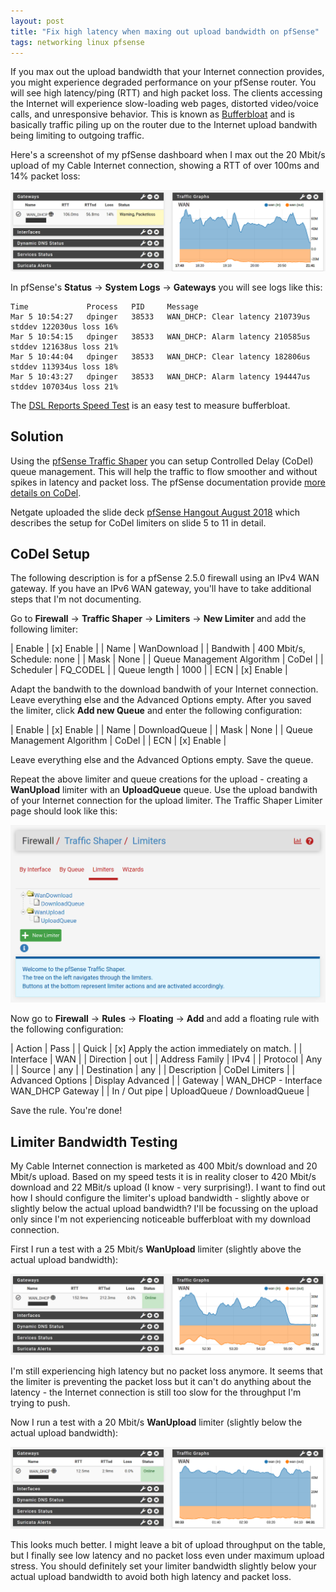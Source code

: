 ```yaml
---
layout: post
title: "Fix high latency when maxing out upload bandwidth on pfSense"
tags: networking linux pfsense
---
```


If you max out the upload bandwidth that your Internet connection provides, you might experience degraded performance on
your pfSense router. You will see high latency/ping (RTT) and high packet loss. The clients accessing the Internet will
experience slow-loading web pages, distorted video/voice calls, and unresponsive behavior. This is known as
[Bufferbloat](https://www.bufferbloat.net/projects/bloat/wiki/Introduction/) and is basically traffic piling up on the
router due to the Internet upload bandwith being limiting to outgoing traffic.

Here's a screenshot of my pfSense dashboard when I max out the 20 Mbit/s upload of my Cable Internet connection, showing
a RTT of over 100ms and 14% packet loss:

![pfSense WAN gateway with high latency and packetloss](/assets/images/pfsense-wan-gateway-packetloss.png)

In pfSense's **Status** → **System Logs** → **Gateways** you will see logs like this:

```text
Time             Process   PID     Message
Mar 5 10:54:27   dpinger   38533   WAN_DHCP: Clear latency 210739us stddev 122030us loss 16%
Mar 5 10:54:15   dpinger   38533   WAN_DHCP: Alarm latency 210585us stddev 121638us loss 21%
Mar 5 10:44:04   dpinger   38533   WAN_DHCP: Clear latency 182806us stddev 113934us loss 18%
Mar 5 10:43:27   dpinger   38533   WAN_DHCP: Alarm latency 194447us stddev 107034us loss 21%
```

The [DSL Reports Speed Test](http://dslreports.com/speedtest) is an easy test to measure bufferbloat.

## Solution

Using the [pfSense Traffic Shaper](https://docs.netgate.com/pfsense/en/latest/trafficshaper/index.html) you can setup
Controlled Delay (CoDel) queue management. This will help the traffic to flow smoother and without spikes in latency
and packet loss. The pfSense documentation provide
[more details on CoDel](https://docs.netgate.com/pfsense/en/latest/trafficshaper/altq-scheduler-types.html#codel-active-queue-management).

Netgate uploaded the slide deck [pfSense Hangout August 2018](https://www.slideshare.net/NetgateUSA/pfsense-244-short-topic-miscellany-pfsense-hangout-august-2018)
which describes the setup for CoDel limiters on slide 5
to 11 in detail.

## CoDel Setup

The following description is for a pfSense 2.5.0 firewall using an IPv4 WAN gateway. If you have an IPv6 WAN gateway,
you'll have to take additional steps that I'm not documenting.

Go to **Firewall** → **Traffic Shaper** → **Limiters** → **New Limiter** and add the following limiter:

| Enable | [x] Enable |
| Name | WanDownload |
| Bandwith | 400 Mbit/s, Schedule: none |
| Mask | None |
| Queue Management Algorithm | CoDel |
| Scheduler | FQ_CODEL |
| Queue length | 1000 |
| ECN | [x] Enable |

Adapt the bandwith to the download bandwith of your Internet connection. Leave everything else and the Advanced Options
empty. After you saved the limiter, click **Add new Queue** and enter the following configuration:

| Enable | [x] Enable |
| Name | DownloadQueue |
| Mask | None |
| Queue Management Algorithm | CoDel |
| ECN | [x] Enable |

Leave everything else and the Advanced Options empty. Save the queue.

Repeat the above limiter and queue creations for the upload - creating a **WanUpload** limiter with an **UploadQueue**
queue. Use the upload bandwith of your Internet connection for the upload limiter. The Traffic Shaper Limiter page
should look like this:

![pfSense Traffic Shaper Limiters](/assets/images/pfsense-limiter-queue.png)

Now go to **Firewall** → **Rules** → **Floating** → **Add** and add a floating rule with the following configuration:

| Action | Pass |
| Quick | [x] Apply the action immediately on match. |
| Interface | WAN |
| Direction | out |
| Address Family | IPv4 |
| Protocol | Any |
| Source | any |
| Destination | any |
| Description | CoDel Limiters |
| Advanced Options | Display Advanced |
| Gateway | WAN_DHCP - Interface WAN_DHCP Gateway |
| In / Out pipe | UploadQueue / DownloadQueue |

Save the rule. You're done!

## Limiter Bandwidth Testing

My Cable Internet connection is marketed as 400 Mbit/s download and 20 Mbit/s upload. Based on my speed tests it is in
reality closer to 420 Mbit/s download and 22 MBit/s upload (I know - very surprising!). I want to find out how I should
configure the limiter's upload bandwidth - slightly above or slightly below the actual upload bandwidth? I'll be
focussing on the upload only since I'm not experiencing noticeable bufferbloat with my download connection.

First I run a test with a 25 Mbit/s **WanUpload** limiter (slightly above the actual upload bandwidth):

![pfSense WAN gateway with high latency but no packetloss](/assets/images/pfsense-wan-gateway-high-latency.png)

I'm still experiencing high latency but no packet loss anymore. It seems that the limiter is preventing the packet loss
but it can't do anything about the latency - the Internet connection is still too slow for the throughput I'm trying to
push.

Now I run a test with a 20 Mbit/s **WanUpload** limiter (slightly below the actual upload bandwidth):

![pfSense WAN gateway without latency and packetloss](/assets/images/pfsense-wan-gateway-low-latency.png)

This looks much better. I might leave a bit of upload throughput on the table, but I finally see low latency and no
packet loss even under maximum upload stress. You should definitely set your limiter bandwidth slightly below your
actual upload bandwidth to avoid both high latency and packet loss.

